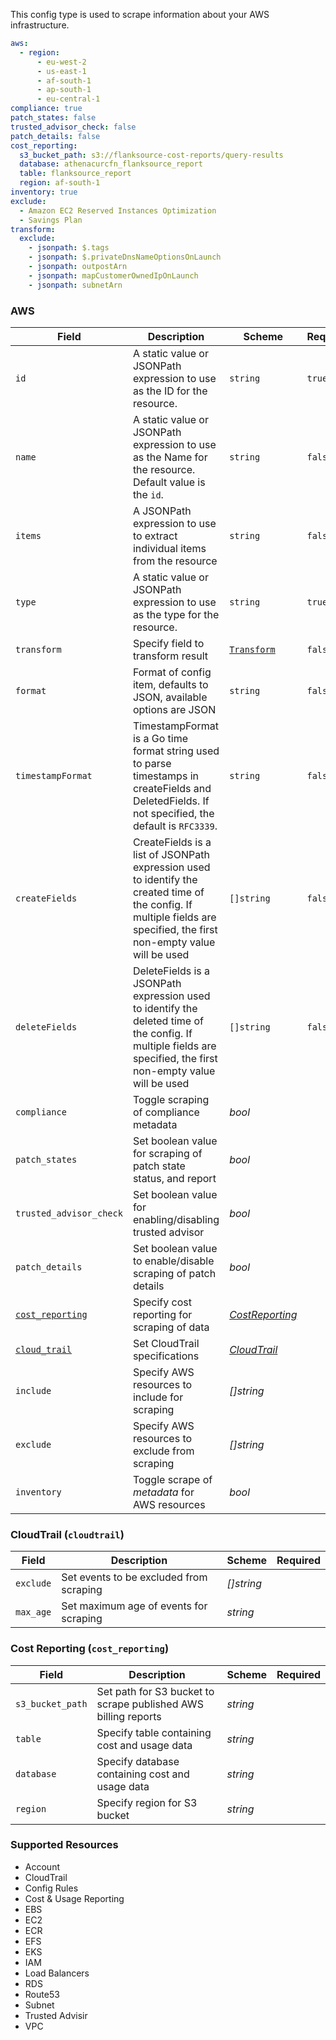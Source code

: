 This config type is used to scrape information about your AWS infrastructure.

```yaml
aws:
  - region:
      - eu-west-2
      - us-east-1
      - af-south-1
      - ap-south-1
      - eu-central-1
compliance: true
patch_states: false
trusted_advisor_check: false
patch_details: false
cost_reporting:
  s3_bucket_path: s3://flanksource-cost-reports/query-results
  database: athenacurcfn_flanksource_report
  table: flanksource_report
  region: af-south-1
inventory: true
exclude:
  - Amazon EC2 Reserved Instances Optimization
  - Savings Plan
transform:
  exclude:
    - jsonpath: $.tags
    - jsonpath: $.privateDnsNameOptionsOnLaunch
    - jsonpath: outpostArn
    - jsonpath: mapCustomerOwnedIpOnLaunch
    - jsonpath: subnetArn
```

### AWS

| Field                                              | Description                                                                                                                                                             | Scheme                                  | Required |
| -------------------------------------------------- | ----------------------------------------------------------------------------------------------------------------------------------------------------------------------- | --------------------------------------- | -------- |
| `id`                                               | A static value or JSONPath expression to use as the ID for the resource.                                                                                                | `string`                                | `true`   |
| `name`                                             | A static value or JSONPath expression to use as the Name for the resource. Default value is the `id`.                                                                   | `string`                                | `false`  |
| `items`                                            | A JSONPath expression to use to extract individual items from the resource                                                                                              | `string`                                | `false`  |
| `type`                                             | A static value or JSONPath expression to use as the type for the resource.                                                                                              | `string`                                | `true`   |
| `transform`                                        | Specify field to transform result                                                                                                                                       | [`Transform`](./transform/overview.md) | `false`  |
| `format`                                           | Format of config item, defaults to JSON, available options are JSON                                                                                                     | `string`                                | `false`  |
| `timestampFormat`                                  | TimestampFormat is a Go time format string used to parse timestamps in createFields and DeletedFields. If not specified, the default is `RFC3339`.                      | `string`                                | `false`  |
| `createFields`                                     | CreateFields is a list of JSONPath expression used to identify the created time of the config. If multiple fields are specified, the first non-empty value will be used | `[]string`                              | `false`  |
| `deleteFields`                                     | DeleteFields is a JSONPath expression used to identify the deleted time of the config. If multiple fields are specified, the first non-empty value will be used         | `[]string`                              | `false`  |
| `compliance`                                       | Toggle scraping of compliance metadata                                                                                                                                  | _bool_                                  |          |
| `patch_states`                                     | Set boolean value for scraping of patch state status, and report                                                                                                        | _bool_                                  |          |
| `trusted_advisor_check`                            | Set boolean value for enabling/disabling trusted advisor                                                                                                                | _bool_                                  |          |
| `patch_details`                                    | Set boolean value to enable/disable scraping of patch details                                                                                                           | _bool_                                  |          |
| [`cost_reporting`](#cost-reporting)                | Specify cost reporting for scraping of data                                                                                                                             | [_CostReporting_](#cost-reporting)      |          |
| [`cloud_trail`](#cloudtrail-cloudtrail-cloudtrail) | Set CloudTrail specifications                                                                                                                                           | [_CloudTrail_](#cloudtrail-cloudtrail)  |          |
| `include`                                          | Specify AWS resources to include for scraping                                                                                                                           | _\[\]string_                            |          |
| `exclude`                                          | Specify AWS resources to exclude from scraping                                                                                                                          | _\[\]string_                            |          |
| `inventory`                                        | Toggle scrape of _metadata_ for AWS resources                                                                                                                           | _bool_                                  |          |

### CloudTrail (`cloudtrail`)

| Field     | Description                             | Scheme       | Required |
| --------- | --------------------------------------- | ------------ | -------- |
| `exclude` | Set events to be excluded from scraping | _\[\]string_ |          |
| `max_age` | Set maximum age of events for scraping  | _string_     |          |

### Cost Reporting (`cost_reporting`)

| Field            | Description                                                    | Scheme   | Required |
| ---------------- | -------------------------------------------------------------- | -------- | -------- |
| `s3_bucket_path` | Set path for S3 bucket to scrape published AWS billing reports | _string_ |          |
| `table`          | Specify table containing cost and usage data                   | _string_ |          |
| `database`       | Specify database containing cost and usage data                | _string_ |          |
| `region`         | Specify region for S3 bucket                                   | _string_ |          |

### Supported Resources

- Account
- CloudTrail
- Config Rules
- Cost & Usage Reporting
- EBS
- EC2
- ECR
- EFS
- EKS
- IAM
- Load Balancers
- RDS
- Route53
- Subnet
- Trusted Advisir
- VPC
